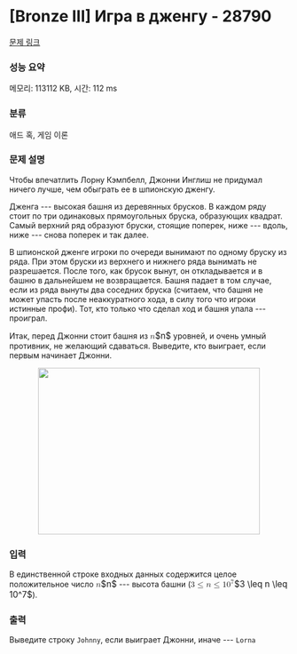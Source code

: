 # [Bronze III] Игра в дженгу - 28790 

[문제 링크](https://www.acmicpc.net/problem/28790) 

### 성능 요약

메모리: 113112 KB, 시간: 112 ms

### 분류

애드 혹, 게임 이론

### 문제 설명

<p>Чтобы впечатлить Лорну Кэмпбелл, Джонни Инглиш не придумал ничего лучше, чем обыграть ее в шпионскую дженгу. </p>

<p>Дженга --- высокая башня из деревянных брусков. В каждом ряду стоит по три одинаковых прямоугольных бруска, образующих квадрат. Самый верхний ряд образуют бруски, стоящие поперек, ниже --- вдоль, ниже --- снова поперек и так далее. </p>

<p>В шпионской дженге игроки по очереди вынимают по одному бруску из ряда. При этом бруски из верхнего и нижнего ряда вынимать не разрешается. После того, как брусок вынут, он откладывается и в башню в дальнейшем не возвращается. Башня падает в том случае, если из ряда вынуты два соседних бруска (считаем, что башня не может упасть после неаккуратного хода, в силу того что игроки истинные профи). Тот, кто только что сделал ход и башня упала --- проиграл. </p>

<p>Итак, перед Джонни стоит башня из <mjx-container class="MathJax" jax="CHTML" style="font-size: 109%; position: relative;"><mjx-math class="MJX-TEX" aria-hidden="true"><mjx-mi class="mjx-i"><mjx-c class="mjx-c1D45B TEX-I"></mjx-c></mjx-mi></mjx-math><mjx-assistive-mml unselectable="on" display="inline"><math xmlns="http://www.w3.org/1998/Math/MathML"><mi>n</mi></math></mjx-assistive-mml><span aria-hidden="true" class="no-mathjax mjx-copytext">$n$</span></mjx-container> уровней, и очень умный противник, не желающий сдаваться. Выведите, кто выиграет, если первым начинает Джонни.</p>

<p style="text-align: center;"><img alt="" src="https://upload.acmicpc.net/dc2d2936-04e4-4a57-9aad-034d1afa6c28/-/preview/" style="width: 400px; height: 300px;"></p>

### 입력 

 <p>В единственной строке входных данных содержится целое положительное число <mjx-container class="MathJax" jax="CHTML" style="font-size: 109%; position: relative;"><mjx-math class="MJX-TEX" aria-hidden="true"><mjx-mi class="mjx-i"><mjx-c class="mjx-c1D45B TEX-I"></mjx-c></mjx-mi></mjx-math><mjx-assistive-mml unselectable="on" display="inline"><math xmlns="http://www.w3.org/1998/Math/MathML"><mi>n</mi></math></mjx-assistive-mml><span aria-hidden="true" class="no-mathjax mjx-copytext">$n$</span></mjx-container> --- высота башни (<mjx-container class="MathJax" jax="CHTML" style="font-size: 109%; position: relative;"><mjx-math class="MJX-TEX" aria-hidden="true"><mjx-mn class="mjx-n"><mjx-c class="mjx-c33"></mjx-c></mjx-mn><mjx-mo class="mjx-n" space="4"><mjx-c class="mjx-c2264"></mjx-c></mjx-mo><mjx-mi class="mjx-i" space="4"><mjx-c class="mjx-c1D45B TEX-I"></mjx-c></mjx-mi><mjx-mo class="mjx-n" space="4"><mjx-c class="mjx-c2264"></mjx-c></mjx-mo><mjx-msup space="4"><mjx-mn class="mjx-n"><mjx-c class="mjx-c31"></mjx-c><mjx-c class="mjx-c30"></mjx-c></mjx-mn><mjx-script style="vertical-align: 0.393em;"><mjx-mn class="mjx-n" size="s"><mjx-c class="mjx-c37"></mjx-c></mjx-mn></mjx-script></mjx-msup></mjx-math><mjx-assistive-mml unselectable="on" display="inline"><math xmlns="http://www.w3.org/1998/Math/MathML"><mn>3</mn><mo>≤</mo><mi>n</mi><mo>≤</mo><msup><mn>10</mn><mn>7</mn></msup></math></mjx-assistive-mml><span aria-hidden="true" class="no-mathjax mjx-copytext">$3 \leq n \leq 10^7$</span></mjx-container>).</p>

### 출력 

 <p>Выведите строку <code>Johnny</code>, если выиграет Джонни, иначе --- <code>Lorna</code></p>


